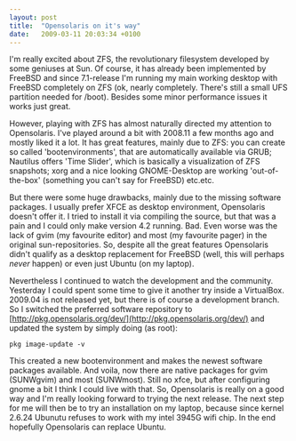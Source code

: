 ```yaml
---
layout: post
title:  "Opensolaris on it's way"
date:   2009-03-11 20:03:34 +0100
---
```


I'm really excited about ZFS, the revolutionary filesystem developed by some
geniuses at Sun. Of course, it has already been implemented by FreeBSD and
since 7.1-release I'm running my main working desktop with FreeBSD completely
on ZFS (ok, nearly completely. There's still a small UFS partition needed for
/boot). Besides some minor performance issues it works just great.

However, playing with ZFS has almost naturally directed my attention to
Opensolaris. I've played around a bit with 2008.11 a few months ago and mostly
liked it a lot. It has great features, mainly due to ZFS: you can create so
called 'bootenvironments', that are automatically available via GRUB; Nautilus
offers 'Time Slider', which is basically a visualization of ZFS snapshots; xorg
and a nice looking GNOME-Desktop are working 'out-of-the-box' (something you
can't say for FreeBSD) etc.etc.

But there were some huge drawbacks, mainly due to the missing software
packages. I usually prefer XFCE as desktop environment, Opensolaris doesn't
offer it. I tried to install it via compiling the source, but that was a pain
and I could only make version 4.2 running. Bad. Even worse was the lack of gvim
(my favourite editor) and most (my favourite pager) in the original
sun-repositories. So, despite all the great features Opensolaris didn't qualify
as a desktop replacement for FreeBSD (well, this will perhaps *never* happen)
or even just Ubuntu (on my laptop).

Nevertheless I continued to watch the development and the community. Yesterday
I could spent some time to give it another try inside a VirtualBox. 2009.04 is
not released yet, but there is of course a development branch. So I switched
the preferred software repository to [http://pkg.opensolaris.org/dev/](http://pkg.opensolaris.org/dev/)
and updated the system by simply doing (as root):

```
pkg image-update -v
```

This created a new bootenvironment and makes the newest software packages
available. And voila, now there are native packages for gvim (SUNWgvim) and
most (SUNWmost). Still no xfce, but after configuring gnome a bit I think I
could live with that. So, Opensolaris is really on a good way and I'm really
looking forward to trying the next release. The next step for me will then be
to try an installation on my laptop, because since kernel 2.6.24 Ubunutu
refuses to work with my intel 3945G wifi chip. In the end hopefully Opensolaris
can replace Ubuntu.

